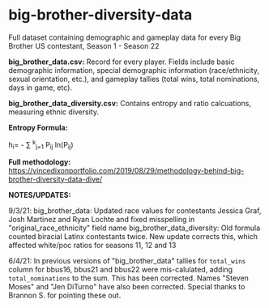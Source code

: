 # big-brother-diversity-data
Full dataset containing demographic and gameplay data for every Big Brother US contestant, Season 1 - Season 22

**big_brother_data.csv:** 
Record for every player. Fields include basic demographic information, special demographic information (race/ethnicity, sexual orientation, etc.), and gameplay tallies (total wins, total nominations, days in game, etc).

**big_brother_data_diversity.csv:** 
Contains entropy and ratio calcuations, measuring ethnic diversity.

**Entropy Formula:**

 h<sub>i</sub>= - ∑ <sup>k</sup><sub>j=1</sub> P<sub>ij</sub> ln(P<sub>ij</sub>)
 
 **Full methodology:**
 https://vincedixonportfolio.com/2019/08/29/methodology-behind-big-brother-diversity-data-dive/
 
 **NOTES/UPDATES:**
 
9/3/21: big_brother_data: Updated race values for contestants Jessica Graf, Josh Martinez and Ryan Lochte and fixed misspelling in "original_race_ethnicity" field name
big_brother_data_diversity: Old formula counted biracial Latinx contestants twice. New update corrects this, which affected white/poc ratios for seasons 11, 12 and 13

6/4/21: In previous versions of "big_brother_data" tallies for `total_wins` column for bbus16, bbus21 and bbus22 were mis-calulated, adding `total_nominations` to the sum. This has been corrected. Names "Steven Moses" and "Jen DiTurno" have also been corrected. Special thanks to Brannon S. for pointing these out.

